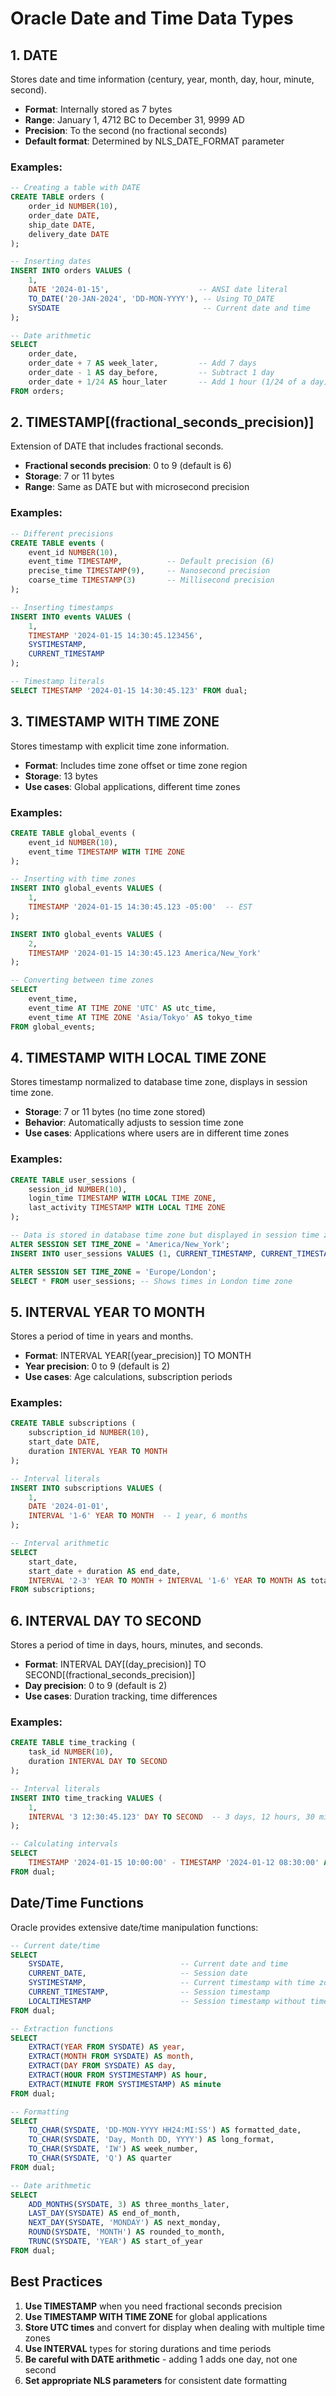# Oracle Date and Time Data Types

## 1. DATE
Stores date and time information (century, year, month, day, hour, minute, second).

- **Format**: Internally stored as 7 bytes
- **Range**: January 1, 4712 BC to December 31, 9999 AD
- **Precision**: To the second (no fractional seconds)
- **Default format**: Determined by NLS_DATE_FORMAT parameter

### Examples:
```sql
-- Creating a table with DATE
CREATE TABLE orders (
    order_id NUMBER(10),
    order_date DATE,
    ship_date DATE,
    delivery_date DATE
);

-- Inserting dates
INSERT INTO orders VALUES (
    1,
    DATE '2024-01-15',                    -- ANSI date literal
    TO_DATE('20-JAN-2024', 'DD-MON-YYYY'), -- Using TO_DATE
    SYSDATE                                -- Current date and time
);

-- Date arithmetic
SELECT 
    order_date,
    order_date + 7 AS week_later,         -- Add 7 days
    order_date - 1 AS day_before,         -- Subtract 1 day
    order_date + 1/24 AS hour_later       -- Add 1 hour (1/24 of a day)
FROM orders;
```

## 2. TIMESTAMP[(fractional_seconds_precision)]
Extension of DATE that includes fractional seconds.

- **Fractional seconds precision**: 0 to 9 (default is 6)
- **Storage**: 7 or 11 bytes
- **Range**: Same as DATE but with microsecond precision

### Examples:
```sql
-- Different precisions
CREATE TABLE events (
    event_id NUMBER(10),
    event_time TIMESTAMP,          -- Default precision (6)
    precise_time TIMESTAMP(9),     -- Nanosecond precision
    coarse_time TIMESTAMP(3)       -- Millisecond precision
);

-- Inserting timestamps
INSERT INTO events VALUES (
    1,
    TIMESTAMP '2024-01-15 14:30:45.123456',
    SYSTIMESTAMP,
    CURRENT_TIMESTAMP
);

-- Timestamp literals
SELECT TIMESTAMP '2024-01-15 14:30:45.123' FROM dual;
```

## 3. TIMESTAMP WITH TIME ZONE
Stores timestamp with explicit time zone information.

- **Format**: Includes time zone offset or time zone region
- **Storage**: 13 bytes
- **Use cases**: Global applications, different time zones

### Examples:
```sql
CREATE TABLE global_events (
    event_id NUMBER(10),
    event_time TIMESTAMP WITH TIME ZONE
);

-- Inserting with time zones
INSERT INTO global_events VALUES (
    1,
    TIMESTAMP '2024-01-15 14:30:45.123 -05:00'  -- EST
);

INSERT INTO global_events VALUES (
    2,
    TIMESTAMP '2024-01-15 14:30:45.123 America/New_York'
);

-- Converting between time zones
SELECT 
    event_time,
    event_time AT TIME ZONE 'UTC' AS utc_time,
    event_time AT TIME ZONE 'Asia/Tokyo' AS tokyo_time
FROM global_events;
```

## 4. TIMESTAMP WITH LOCAL TIME ZONE
Stores timestamp normalized to database time zone, displays in session time zone.

- **Storage**: 7 or 11 bytes (no time zone stored)
- **Behavior**: Automatically adjusts to session time zone
- **Use cases**: Applications where users are in different time zones

### Examples:
```sql
CREATE TABLE user_sessions (
    session_id NUMBER(10),
    login_time TIMESTAMP WITH LOCAL TIME ZONE,
    last_activity TIMESTAMP WITH LOCAL TIME ZONE
);

-- Data is stored in database time zone but displayed in session time zone
ALTER SESSION SET TIME_ZONE = 'America/New_York';
INSERT INTO user_sessions VALUES (1, CURRENT_TIMESTAMP, CURRENT_TIMESTAMP);

ALTER SESSION SET TIME_ZONE = 'Europe/London';
SELECT * FROM user_sessions; -- Shows times in London time zone
```

## 5. INTERVAL YEAR TO MONTH
Stores a period of time in years and months.

- **Format**: INTERVAL YEAR[(year_precision)] TO MONTH
- **Year precision**: 0 to 9 (default is 2)
- **Use cases**: Age calculations, subscription periods

### Examples:
```sql
CREATE TABLE subscriptions (
    subscription_id NUMBER(10),
    start_date DATE,
    duration INTERVAL YEAR TO MONTH
);

-- Interval literals
INSERT INTO subscriptions VALUES (
    1,
    DATE '2024-01-01',
    INTERVAL '1-6' YEAR TO MONTH  -- 1 year, 6 months
);

-- Interval arithmetic
SELECT 
    start_date,
    start_date + duration AS end_date,
    INTERVAL '2-3' YEAR TO MONTH + INTERVAL '1-6' YEAR TO MONTH AS total
FROM subscriptions;
```

## 6. INTERVAL DAY TO SECOND
Stores a period of time in days, hours, minutes, and seconds.

- **Format**: INTERVAL DAY[(day_precision)] TO SECOND[(fractional_seconds_precision)]
- **Day precision**: 0 to 9 (default is 2)
- **Use cases**: Duration tracking, time differences

### Examples:
```sql
CREATE TABLE time_tracking (
    task_id NUMBER(10),
    duration INTERVAL DAY TO SECOND
);

-- Interval literals
INSERT INTO time_tracking VALUES (
    1,
    INTERVAL '3 12:30:45.123' DAY TO SECOND  -- 3 days, 12 hours, 30 min, 45.123 sec
);

-- Calculating intervals
SELECT 
    TIMESTAMP '2024-01-15 10:00:00' - TIMESTAMP '2024-01-12 08:30:00' AS time_diff
FROM dual;
```

## Date/Time Functions

Oracle provides extensive date/time manipulation functions:
```sql
-- Current date/time
SELECT 
    SYSDATE,                          -- Current date and time
    CURRENT_DATE,                     -- Session date
    SYSTIMESTAMP,                     -- Current timestamp with time zone
    CURRENT_TIMESTAMP,                -- Session timestamp
    LOCALTIMESTAMP                    -- Session timestamp without time zone
FROM dual;

-- Extraction functions
SELECT 
    EXTRACT(YEAR FROM SYSDATE) AS year,
    EXTRACT(MONTH FROM SYSDATE) AS month,
    EXTRACT(DAY FROM SYSDATE) AS day,
    EXTRACT(HOUR FROM SYSTIMESTAMP) AS hour,
    EXTRACT(MINUTE FROM SYSTIMESTAMP) AS minute
FROM dual;

-- Formatting
SELECT 
    TO_CHAR(SYSDATE, 'DD-MON-YYYY HH24:MI:SS') AS formatted_date,
    TO_CHAR(SYSDATE, 'Day, Month DD, YYYY') AS long_format,
    TO_CHAR(SYSDATE, 'IW') AS week_number,
    TO_CHAR(SYSDATE, 'Q') AS quarter
FROM dual;

-- Date arithmetic
SELECT 
    ADD_MONTHS(SYSDATE, 3) AS three_months_later,
    LAST_DAY(SYSDATE) AS end_of_month,
    NEXT_DAY(SYSDATE, 'MONDAY') AS next_monday,
    ROUND(SYSDATE, 'MONTH') AS rounded_to_month,
    TRUNC(SYSDATE, 'YEAR') AS start_of_year
FROM dual;
```

## Best Practices

1. **Use TIMESTAMP** when you need fractional seconds precision
2. **Use TIMESTAMP WITH TIME ZONE** for global applications
3. **Store UTC times** and convert for display when dealing with multiple time zones
4. **Use INTERVAL** types for storing durations and time periods
5. **Be careful with DATE arithmetic** - adding 1 adds one day, not one second
6. **Set appropriate NLS parameters** for consistent date formatting

